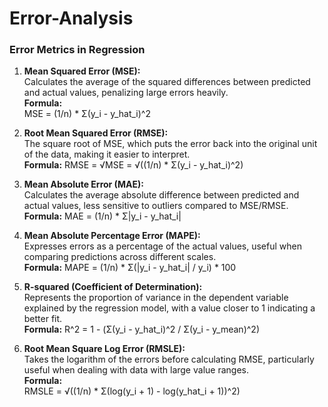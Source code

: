 # Error-Analysis

### Error Metrics in Regression

1. **Mean Squared Error (MSE):**  
   Calculates the average of the squared differences between predicted and actual values, penalizing large errors heavily.  
   **Formula:**  
  MSE = (1/n) * Σ(y_i - y_hat_i)^2


2. **Root Mean Squared Error (RMSE):**  
   The square root of MSE, which puts the error back into the original unit of the data, making it easier to interpret.  
   **Formula:**
   RMSE = √MSE = √((1/n) * Σ(y_i - y_hat_i)^2)

   

3. **Mean Absolute Error (MAE):**  
   Calculates the average absolute difference between predicted and actual values, less sensitive to outliers compared to MSE/RMSE.  
   **Formula:**
   MAE = (1/n) * Σ|y_i - y_hat_i|


4. **Mean Absolute Percentage Error (MAPE):**  
   Expresses errors as a percentage of the actual values, useful when comparing predictions across different scales.  
   **Formula:**
   MAPE = (1/n) * Σ(|y_i - y_hat_i| / y_i) * 100

5. **R-squared (Coefficient of Determination):**  
   Represents the proportion of variance in the dependent variable explained by the regression model, with a value closer to 1 indicating a better fit.  
   **Formula:**
   R^2 = 1 - (Σ(y_i - y_hat_i)^2 / Σ(y_i - y_mean)^2)

   

6. **Root Mean Square Log Error (RMSLE):**  
   Takes the logarithm of the errors before calculating RMSE, particularly useful when dealing with data with large value ranges.  
   **Formula:**  
  RMSLE = √((1/n) * Σ(log(y_i + 1) - log(y_hat_i + 1))^2)


